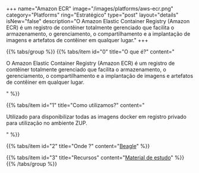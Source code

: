 +++
name="Amazon ECR"
image="/images/platforms/aws-ecr.png"
category="Platforms"
ring="Estratégico"
type="post"
layout="details"
isNew="false"
description="O Amazon Elastic Container Registry (Amazon ECR) é um registro de contêiner totalmente gerenciado que facilita o armazenamento, o gerenciamento, o compartilhamento e a implantação de imagens e artefatos de contêiner em qualquer lugar."
+++

{{% tabs/group %}}
  {{% tabs/item id="0" title="O que é?" content="<p>O Amazon Elastic Container Registry (Amazon ECR) é um registro de contêiner totalmente gerenciado que facilita o armazenamento, o gerenciamento, o compartilhamento e a implantação de imagens e artefatos de contêiner em qualquer lugar.</p>" %}}

  {{% tabs/item id="1" title="Como utilizamos?" content="<p>Utilizado para disponibilizar todas as imagens docker em registro privado para utilização no ambiente ZUP.</p>" %}}

  {{% tabs/item id="2" title="Onde ?" content="<a href='https://usebeagle.io/' target="_blank">Beagle</a>" %}}

  {{% tabs/item id="3" title="Recursos" content="<a href='https://aws.amazon.com/pt/training/?nc2=h_ql_le_tc' target='_blank'>Material de estudo</a>" %}}
{{% /tabs/group %}}
